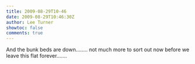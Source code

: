 ```yaml
---
title: 2009-08-29T10-46
date: 2009-08-29T10:46:30Z
author: Lee Turner
showtoc: false
comments: true
---
```


And the bunk beds are down........ not much more to sort out now before we leave this flat forever.......

